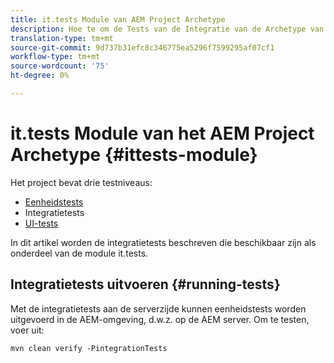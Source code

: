```yaml
---
title: it.tests Module van AEM Project Archetype
description: Hoe te om de Tests van de Integratie van de Archetype van het AEM te gebruiken
translation-type: tm+mt
source-git-commit: 9d737b31efc8c346775ea5296f7599295af07cf1
workflow-type: tm+mt
source-wordcount: '75'
ht-degree: 0%

---
```



# it.tests Module van het AEM Project Archetype {#ittests-module}

Het project bevat drie testniveaus:

* [Eenheidstests](core.md#unit-tests)
* Integratietests
* [UI-tests](uitests.md)

In dit artikel worden de integratietests beschreven die beschikbaar zijn als onderdeel van de module it.tests.

## Integratietests uitvoeren {#running-tests}

Met de integratietests aan de serverzijde kunnen eenheidstests worden uitgevoerd in de AEM-omgeving, d.w.z. op de AEM server. Om te testen, voer uit:

```
mvn clean verify -PintegrationTests
```
